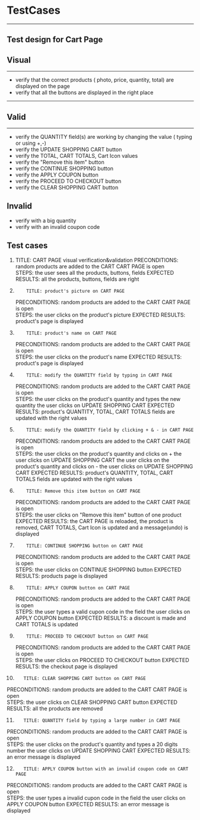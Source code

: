 # TestCases
--------

**Test design for Cart Page**
---------
## Visual
---------
- verify that the correct products ( photo, price, quantity, total) are displayed on the page 
- verify that all the buttons are displayed in the right place
---------
## Valid
--------
- verify the QUANTITY field(s) are working by changing the value ( typing or using +,-)
- verify the UPDATE SHOPPING CART button
- verify the TOTAL, CART TOTALS, Cart Icon values 
- verify the "Remove this item" button
- verify the CONTINUE SHOPPING button
- verify the APPLY COUPON button
- verify the PROCEED TO CHECKOUT button
- verify the CLEAR SHOPPING CART button

## Invalid

- verify with a big quantity
- verify with an invalid coupon code


## **Test cases**
 
1. TITLE: CART PAGE visual verification&validation
   PRECONDITIONS: random products are added to the CART
                  CART PAGE is open  
   STEPS: the user sees all the products, buttons, fields
EXPECTED RESULTS: all the products, buttons, fields are right

2.
           TITLE: product's picture on CART PAGE 
   PRECONDITIONS: random products are added to the CART
                  CART PAGE is open  
           STEPS: the user clicks on the product's picture
EXPECTED RESULTS: product's page is displayed

3.
           TITLE: product's name on CART PAGE 
   PRECONDITIONS: random products are added to the CART
                  CART PAGE is open  
           STEPS: the user clicks on the product's name
EXPECTED RESULTS: product's page is displayed

4.
           TITLE: modify the QUANTITY field by typing in CART PAGE 
   PRECONDITIONS: random products are added to the CART
                  CART PAGE is open  
           STEPS: the user clicks on the product's quantity and types the new quantity
                  the user clicks on UPDATE SHOPPING CART
EXPECTED RESULTS: product's QUANTITY, TOTAL, CART TOTALS fields are updated with the right values 

5.
           TITLE: modify the QUANTITY field by clicking + & - in CART PAGE 
   PRECONDITIONS: random products are added to the CART
                  CART PAGE is open  
           STEPS: the user clicks on the product's quantity and clicks on +
                  the user clicks on UPDATE SHOPPING CART
                  the user clicks on the product's quantity and clicks on -
                  the user clicks on UPDATE SHOPPING CART
EXPECTED RESULTS: product's QUANTITY, TOTAL, CART TOTALS fields are updated with the right values

6.
           TITLE: Remove this item button on CART PAGE 
   PRECONDITIONS: random products are added to the CART
                  CART PAGE is open  
           STEPS: the user clicks on "Remove this item" button of one product
EXPECTED RESULTS: the CART PAGE is reloaded, the product is removed, CART TOTALS, Cart Icon is updated and a message(undo) is displayed

7.
           TITLE: CONTINUE SHOPPING button on CART PAGE 
   PRECONDITIONS: random products are added to the CART
                  CART PAGE is open  
           STEPS: the user clicks on CONTINUE SHOPPING button
EXPECTED RESULTS: products page is displayed

8.
           TITLE: APPLY COUPON button on CART PAGE 
   PRECONDITIONS: random products are added to the CART
                  CART PAGE is open  
           STEPS: the user types a valid cupon code in the field
                  the user clicks on APPLY COUPON button
EXPECTED RESULTS: a discount is made and CART TOTALS is updated

9.
           TITLE: PROCEED TO CHECKOUT button on CART PAGE 
   PRECONDITIONS: random products are added to the CART
                  CART PAGE is open  
           STEPS: the user clicks on PROCEED TO CHECKOUT button
EXPECTED RESULTS: the checkout page is displayed


10.
           TITLE: CLEAR SHOPPING CART button on CART PAGE 
   PRECONDITIONS: random products are added to the CART
                  CART PAGE is open  
           STEPS: the user clicks on CLEAR SHOPPING CART button
EXPECTED RESULTS: all the products are removed 

11.
           TITLE: QUANTITY field by typing a large number in CART PAGE 
   PRECONDITIONS: random products are added to the CART
                  CART PAGE is open  
           STEPS: the user clicks on the product's quantity and types a 20 digits number
                  the user clicks on UPDATE SHOPPING CART
EXPECTED RESULTS: an error message is displayed

12.
           TITLE: APPLY COUPON button with an invalid coupon code on CART PAGE 
   PRECONDITIONS: random products are added to the CART
                  CART PAGE is open  
           STEPS: the user types a invalid cupon code in the field
                  the user clicks on APPLY COUPON button
EXPECTED RESULTS: an error message is displayed
